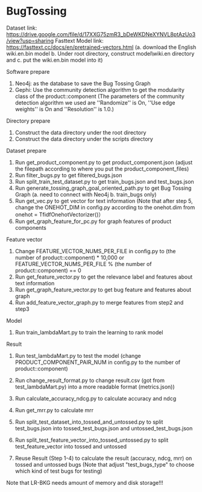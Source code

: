 # BugTossing

Dataset link: https://drive.google.com/file/d/17XXG75zmR3_bDeWKDNeXYNVL8ptAzUo3/view?usp=sharing
Fasttext Model link: https://fasttext.cc/docs/en/pretrained-vectors.html (a. download the English wiki.en.bin model b. Under root directory, construct model\wiki.en directory and c. put the wiki.en.bin model into it)

Software prepare
1. Neo4j: as the database to save the Bug Tossing Graph
2. Gephi: Use the community detection algorithm to get the modularity class of the product::component (The parameters of the community detection algorithm we used are ''Randomize'' is On, ''Use edge weights'' is On and ''Resolution'' is 1.0.)

Directory prepare
1. Construct the data directory under the root directory
2. Construct the data directory under the scripts directory

Dataset prepare
1. Run get_product_component.py to get product_component.json (adjust the filepath according to where you put the product_component_files)
2. Run filter_bugs.py to get filtered_bugs.json
3. Run split_train_test_dataset.py to get train_bugs.json and test_bugs.json
4. Run generate_tossing_graph_goal_oriented_path.py to get Bug Tossing Graph (a. need to connect with Neo4j b. train_bugs only)
5. Run get_vec.py to get vector for text information 
   (Note that after step 5, change the ONEHOT_DIM in config.py according to the onehot.dim from onehot = TfidfOnehotVectorizer()）
6. Run get_graph_feature_for_pc.py for graph features of product components

Feature vector
1. Change FEATURE_VECTOR_NUMS_PER_FILE in config.py to (the number of product::component) * 10,000 or FEATURE_VECTOR_NUMS_PER_FILE % (the number of product::component) == 0
2. Run get_feature_vector.py to get the relevance label and features about text information
3. Run get_graph_feature_vector.py to get bug feature and features about graph
4. Run add_feature_vector_graph.py to merge features from step2 and step3

Model
1. Run train_lambdaMart.py to train the learning to rank model

Result
1. Run test_lambdaMart.py to test the model (change PRODUCT_COMPONENT_PAIR_NUM in config.py to the number of product::component)
2. Run change_result_format.py to change result.csv (got from test_lambdaMart.py) into a more readable format (metrics.json))
3. Run calculate_accuracy_ndcg.py to calculate accuracy and ndcg
4. Run get_mrr.py to calculate mrr

5. Run split_test_dataset_into_tossed_and_untossed.py to split test_bugs.json into tossed_test_bugs.json and untossed_test_bugs.json
6. Run split_test_feature_vector_into_tossed_untossed.py to split test_feature_vector into tossed and untossed
7. Reuse Result (Step 1-4) to calculate the result (accuracy, ndcg, mrr) on tossed and untossed bugs (Note that adjust "test_bugs_type" to choose which kind of test bugs for testing)

Note that LR-BKG needs amount of memory and disk storage!!!

